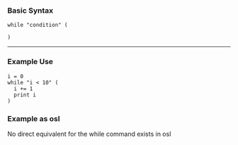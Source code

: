 ### Basic Syntax
```
while "condition" (

)
```
---

### Example Use
```
i = 0
while "i < 10" (
  i += 1
  print i
)
```
### Example as osl

No direct equivalent for the while command exists in osl
